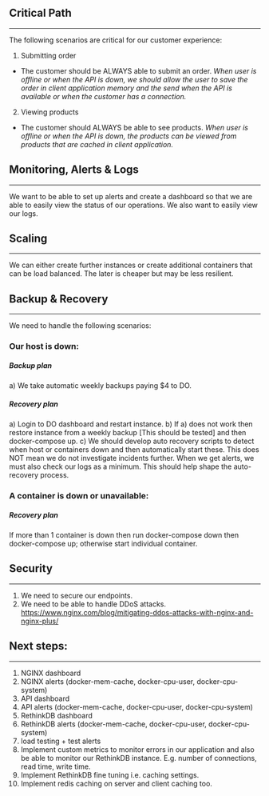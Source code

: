 ## Critical Path
---
The following scenarios are critical for our customer experience:

1. Submitting order
  * The customer should be ALWAYS able to submit an order. *When user is offline or when the API is down, we should allow the user to save the order in client application memory and the send when the API is available or when the customer has a connection.*

2. Viewing products
  * The customer should ALWAYS be able to see products. *When user is offline or when the API is down, the products can be viewed from products that are cached in client application.*

## Monitoring, Alerts & Logs
---
We want to be able to set up alerts and create a dashboard so that we are able to easily view the status of our operations. We also want to easily view our logs.

## Scaling
---
We can either create further instances or create additional containers that can be load balanced. The later is cheaper but may be less resilient.

## Backup & Recovery
---
We need to handle the following scenarios:

### Our host is down:

##### Backup plan

  a) We take automatic weekly backups paying $4 to DO.

##### Recovery plan  
  a) Login to DO dashboard and restart instance.
  b) If a) does not work then restore instance from a weekly backup [This should be tested] and then docker-compose up.
  c) We should develop auto recovery scripts to detect when host or containers down and then automatically start these. This does NOT mean we do not investigate incidents further. When we get alerts, we must also check our logs as a minimum. This should help shape the auto-recovery process.

### A container is down or unavailable:

##### Recovery plan
If more than 1 container is down then run docker-compose down then docker-compose up; otherwise start individual container.

## Security
---
1. We need to secure our endpoints.
2. We need to be able to handle DDoS attacks.  https://www.nginx.com/blog/mitigating-ddos-attacks-with-nginx-and-nginx-plus/

## Next steps:
---
1. NGINX dashboard
2. NGINX alerts (docker-mem-cache, docker-cpu-user, docker-cpu-system)
3. API dashboard
4. API alerts (docker-mem-cache, docker-cpu-user, docker-cpu-system)
5. RethinkDB dashboard
6. RethinkDB alerts (docker-mem-cache, docker-cpu-user, docker-cpu-system)
7. load testing + test alerts
8. Implement custom metrics to monitor errors in our application and also be able to monitor our RethinkDB instance. E.g. number of connections, read time, write time.
9. Implement RethinkDB fine tuning i.e. caching settings.
10. Implement redis caching on server and client caching too.
